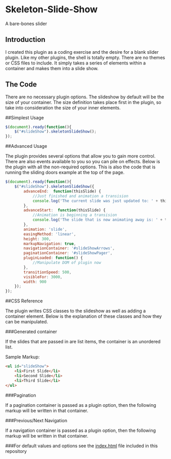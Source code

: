 Skeleton-Slide-Show
===================

A bare-bones slider

## Introduction 

I created this plugin as a coding exercise and the desire for a blank slider plugin. Like my other plugins, the shell is totally empty. There are no themes or CSS files to include. It simply takes a series of elements within a container and makes them into a slide show.

## The Code 

There are no necessary plugin options. The slideshow by default will be the size of your container. The size definition takes place first in the plugin, so take into consideration the size of your inner elements.

##Simplest Usage

``` javascript
$(document).ready(function(){
    $("#slideShow").skeletonSlideShow();
});
```

##Advanced Usage

The plugin provides several options that allow you to gain more control. There are also events available to you so you can pile on effects. Below is the plugin with all the non-required options. This is also the code that is running the sliding doors example at the top of the page.

``` javascript
$(document).ready(function(){
    $("#slideShow").skeletonSlideShow({
        advanceEnd:  function(thisSlide) {
            //Just finished and animation a transision
            console.log('The current slide was just updated to: ' + thisSlide);
        },
        advanceStart:  function(thisSlide) {
            //Animation is beginning a transision
            console.log('The slide that is now animating away is: ' + thisSlide);
        },
        animation: 'slide',
        easingMethod: 'linear',
        height: 300,
        markupNavigation: true,
        navigationContainer: '#slideShowArrows',
        paginationContainer: '#slideShowPager',
        pluginLoaded: function() {
            //Manipulate DOM of plugin now
        },
        transitionSpeed: 500,
        visibleFor: 3000,
        width: 900
    });
});
```

##CSS Reference

The plugin writes CSS classes to the slideshow as well as adding a container element. Below is the explanation of these classes and how they can be manipulated.

###Generated container

If the slides that are passed in are list items, the container is an unordered list.

Sample Markup:

``` html
<ul id="slideShow">
    <li>First Slide</li>
    <li>Second Slide</li>
    <li>Third Slide</li>
</ul>
```

###Pagination

If a pagination container is passed as a plugin option, then the following markup will be written in that container.

###Previous/Next Navigation

If a navigation container is passed as a plugin option, then the following markup will be written in that container.

###For default values and options see the [index.html](https://github.com/peterugh/Sliding-Doors/blob/master/index.html) file included in this repository

